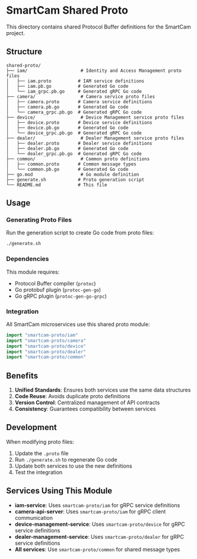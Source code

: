 # SmartCam Shared Proto

This directory contains shared Protocol Buffer definitions for the SmartCam project.

## Structure

```
shared-proto/
├── iam/                    # Identity and Access Management proto files
│   ├── iam.proto          # IAM service definitions
│   ├── iam.pb.go          # Generated Go code
│   └── iam_grpc.pb.go     # Generated gRPC Go code
├── camera/                 # Camera service proto files
│   ├── camera.proto       # Camera service definitions
│   ├── camera.pb.go       # Generated Go code
│   └── camera_grpc.pb.go  # Generated gRPC Go code
├── device/                 # Device Management service proto files
│   ├── device.proto       # Device service definitions
│   ├── device.pb.go       # Generated Go code
│   └── device_grpc.pb.go  # Generated gRPC Go code
├── dealer/                 # Dealer Management service proto files
│   ├── dealer.proto       # Dealer service definitions
│   ├── dealer.pb.go       # Generated Go code
│   └── dealer_grpc.pb.go  # Generated gRPC Go code
├── common/                 # Common proto definitions
│   ├── common.proto       # Common message types
│   └── common.pb.go       # Generated Go code
├── go.mod                  # Go module definition
├── generate.sh            # Proto generation script
└── README.md              # This file
```

## Usage

### Generating Proto Files

Run the generation script to create Go code from proto files:

```bash
./generate.sh
```

### Dependencies

This module requires:
- Protocol Buffer compiler (`protoc`)
- Go protobuf plugin (`protoc-gen-go`)
- Go gRPC plugin (`protoc-gen-go-grpc`)

### Integration

All SmartCam microservices use this shared proto module:

```go
import "smartcam-proto/iam"
import "smartcam-proto/camera"
import "smartcam-proto/device"
import "smartcam-proto/dealer"
import "smartcam-proto/common"
```

## Benefits

1. **Unified Standards**: Ensures both services use the same data structures
2. **Code Reuse**: Avoids duplicate proto definitions
3. **Version Control**: Centralized management of API contracts
4. **Consistency**: Guarantees compatibility between services

## Development

When modifying proto files:

1. Update the `.proto` file
2. Run `./generate.sh` to regenerate Go code
3. Update both services to use the new definitions
4. Test the integration

## Services Using This Module

- **iam-service**: Uses `smartcam-proto/iam` for gRPC service definitions
- **camera-api-server**: Uses `smartcam-proto/iam` for gRPC client communication
- **device-management-service**: Uses `smartcam-proto/device` for gRPC service definitions
- **dealer-management-service**: Uses `smartcam-proto/dealer` for gRPC service definitions
- **All services**: Use `smartcam-proto/common` for shared message types

